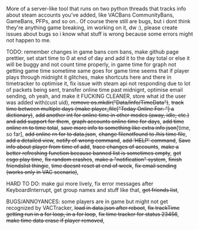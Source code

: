 More of a server-like tool that runs on two python threads that tracks info about steam accounts you've added, like VACBans CommunityBans, GameBans, PFPs, and so on.. Of course there still are bugs, but i dont think they're anything game breaking, im working on it, dw :), please create issues about bugs so i know what stuff is wrong because some errors might not happen to me.

TODO: remember changes in game bans com bans, make github page prettier, set start time to 0 at end of day and add it to the day total or else it will be buggy and not count time properly, in game time for graph not getting game time sometime same goes for game time seems that if player plays through midnight it glitches, make shortcuts here and there in timetracker to optimise it, fix issue with steam api not responding due to lot of packets being sent, transfer online time past midnignt, optimise email sending, oh yeah, and make it FUCKING CLEANER, store what id the user was added with(cust uid), ~~remove os.mkdir("Data/Info/TimeData")~~, ~~track time between multiple days (make player_file["Today Online For: "] a dictionary)~~, ~~add another int for online time in other modes (away, idle, etc.) and add support for them~~, ~~graph accounts online time for days~~, ~~add time online rn to time total~~, ~~save more info to something like extra info json~~[time, so far], ~~add online rn for to data.json~~, ~~change filenotfound to /his time file~~, ~~add a detailed view~~, ~~notify of wrong command~~, ~~add 'HELP' command~~, ~~Save info about player from time of add~~, ~~trace changes of accounts~~, ~~make a better refreshing function because banned list is sometimes empty~~, ~~get csgo play time~~, ~~fix random crashes~~, ~~make a "notification" system~~, ~~finish friendslist thingie~~, ~~time doesnt reset at end of week~~, ~~fix email sending (works only in VAC scenario)~~,

HARD TO DO: make gui more lively, fix error messages after KeyboardInterrupt, get group names and stuff like that, ~~get friends list~~,

BUGS/ANNOYANCES: some players are in game but might not get recognized by VACTracker, ~~load in data.json after reboot~~, ~~fix trackTime getting run in a for loop, in a for loop~~, ~~fix time tracker for status 23456~~, ~~make time data erase if player removed~~,

